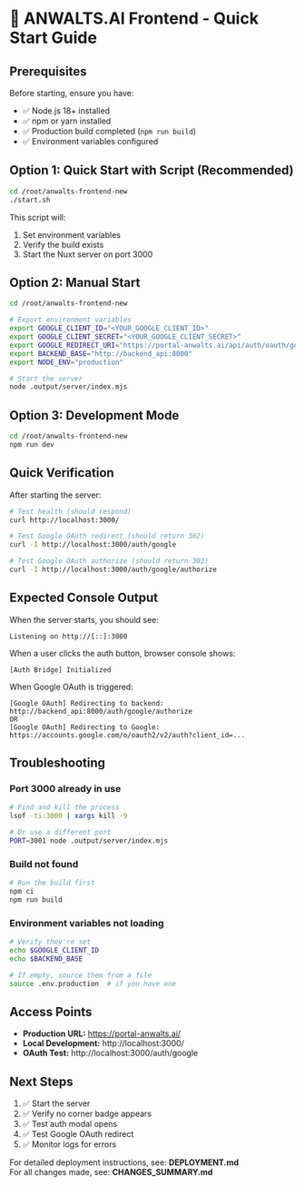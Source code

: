 # 🚀 ANWALTS.AI Frontend - Quick Start Guide

## Prerequisites

Before starting, ensure you have:
- ✅ Node.js 18+ installed
- ✅ npm or yarn installed
- ✅ Production build completed (`npm run build`)
- ✅ Environment variables configured

## Option 1: Quick Start with Script (Recommended)

```bash
cd /root/anwalts-frontend-new
./start.sh
```

This script will:
1. Set environment variables
2. Verify the build exists
3. Start the Nuxt server on port 3000

## Option 2: Manual Start

```bash
cd /root/anwalts-frontend-new

# Export environment variables
export GOOGLE_CLIENT_ID="<YOUR_GOOGLE_CLIENT_ID>"
export GOOGLE_CLIENT_SECRET="<YOUR_GOOGLE_CLIENT_SECRET>"
export GOOGLE_REDIRECT_URI="https://portal-anwalts.ai/api/auth/oauth/google/callback"
export BACKEND_BASE="http://backend_api:8000"
export NODE_ENV="production"

# Start the server
node .output/server/index.mjs
```

## Option 3: Development Mode

```bash
cd /root/anwalts-frontend-new
npm run dev
```

## Quick Verification

After starting the server:

```bash
# Test health (should respond)
curl http://localhost:3000/

# Test Google OAuth redirect (should return 302)
curl -I http://localhost:3000/auth/google

# Test Google OAuth authorize (should return 302)
curl -I http://localhost:3000/auth/google/authorize
```

## Expected Console Output

When the server starts, you should see:
```
Listening on http://[::]:3000
```

When a user clicks the auth button, browser console shows:
```
[Auth Bridge] Initialized
```

When Google OAuth is triggered:
```
[Google OAuth] Redirecting to backend: http://backend_api:8000/auth/google/authorize
OR
[Google OAuth] Redirecting to Google: https://accounts.google.com/o/oauth2/v2/auth?client_id=...
```

## Troubleshooting

### Port 3000 already in use
```bash
# Find and kill the process
lsof -ti:3000 | xargs kill -9

# Or use a different port
PORT=3001 node .output/server/index.mjs
```

### Build not found
```bash
# Run the build first
npm ci
npm run build
```

### Environment variables not loading
```bash
# Verify they're set
echo $GOOGLE_CLIENT_ID
echo $BACKEND_BASE

# If empty, source them from a file
source .env.production  # if you have one
```

## Access Points

- **Production URL:** https://portal-anwalts.ai/
- **Local Development:** http://localhost:3000/
- **OAuth Test:** http://localhost:3000/auth/google

## Next Steps

1. ✅ Start the server
2. ✅ Verify no corner badge appears
3. ✅ Test auth modal opens
4. ✅ Test Google OAuth redirect
5. ✅ Monitor logs for errors

For detailed deployment instructions, see: **DEPLOYMENT.md**  
For all changes made, see: **CHANGES_SUMMARY.md**
